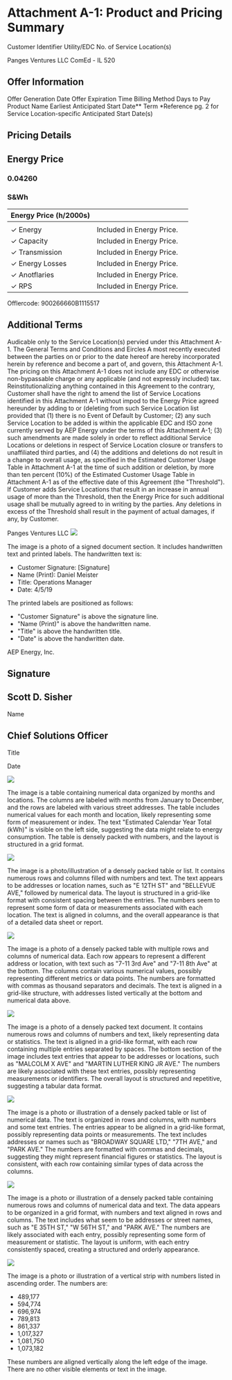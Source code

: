 # Attachment A-1: Product and Pricing Summary 

Customer Identifier
Utility/EDC
No. of Service Location(s)

Panges Ventures LLC
ComEd - IL
520

## Offer Information

Offer Generation Date
Offer Expiration Time
Billing Method
Days to Pay
Product Name
Earliest Anticipated Start Date**
Term
*Reference pg. 2 for Service Location-specific Anticipated Start Date(s)

## Pricing Details

## Energy Price

### 0.04260

### S\&Wh

| Energy Price (h/2000s) |  |  |
| :-- | :-- | :-- |
|  |  |  |
| $\checkmark$ Energy | Included in Energy Price. |  |
| $\checkmark$ Capacity | Included in Energy Price. |  |
| $\checkmark$ Transmission | Included in Energy Price. |  |
| $\checkmark$ Energy Losses | Included in Energy Price. |  |
| $\checkmark$ Anotflaries | Included in Energy Price. |  |
| $\checkmark$ RPS | Included in Energy Price. |  |

Offlercode: 900266660B1115517

## Additional Terms

Audicable only to the Service Location(s) pervied under this Attachment A-1.
The General Terms and Conditions and Eircles A most recently executed between the parties on or prior to the date hereof are hereby incorporated herein by reference and become a part of, and govern, this Attachment A-1. The pricing on this Attachment A-1 does not include any EDC or otherwise non-bypassable charge or any applicable (and not expressly included) tax.
Reinstitutionalizing anything contained in this Agreement to the contrary, Customer shall have the right to amend the list of Service Locations identified in this Attachment A-1 without impod to the Energy Price agreed hereunder by adding to or (deleting from such Service Location list provided that (1) there is no Event of Default by Customer; (2) any such Service Location to be added is within the applicable EDC and ISO zone currently served by AEP Energy under the terms of this Attachment A-1; (3) such amendments are made solely in order to reflect additional Service Locations or deletions in respect of Service Location closure or transfers to unaffiliated third parties, and (4) the additions and deletions do not result in a change to overall usage, as specified in the Estimated Customer Usage Table in Attachment A-1 at the time of such addition or deletion, by more than ten percent (10\%) of the Estimated Customer Usage Table in Attachment A-1 as of the effective date of this Agreement (the "Threshold"). If Customer adds Service Locations that result in an increase in annual usage of more than the Threshold, then the Energy Price for such additional usage shall be mutually agreed to in writing by the parties. Any deletions in excess of the Threshold shall result in the payment of actual damages, if any, by Customer.

Panges Ventures LLC
![](images/img-0.jpeg)

The image is a photo of a signed document section. It includes handwritten text and printed labels. The handwritten text is:

- Customer Signature: [Signature]
- Name (Print): Daniel Meister
- Title: Operations Manager
- Date: 4/5/19

The printed labels are positioned as follows:

- "Customer Signature" is above the signature line.
- "Name (Print)" is above the handwritten name.
- "Title" is above the handwritten title.
- "Date" is above the handwritten date.

AEP Energy, Inc.

## Signature

## Scott D. Sisher

Name

## Chief Solutions Officer

Title

Date

![](images/img-1.jpeg)

The image is a table containing numerical data organized by months and locations. The columns are labeled with months from January to December, and the rows are labeled with various street addresses. The table includes numerical values for each month and location, likely representing some form of measurement or index. The text "Estimated Calendar Year Total (kWh)" is visible on the left side, suggesting the data might relate to energy consumption. The table is densely packed with numbers, and the layout is structured in a grid format.

![](images/img-2.jpeg)

The image is a photo/illustration of a densely packed table or list. It contains numerous rows and columns filled with numbers and text. The text appears to be addresses or location names, such as "E 12TH ST" and "BELLEVUE AVE," followed by numerical data. The layout is structured in a grid-like format with consistent spacing between the entries. The numbers seem to represent some form of data or measurements associated with each location. The text is aligned in columns, and the overall appearance is that of a detailed data sheet or report.

![](images/img-3.jpeg)

The image is a photo of a densely packed table with multiple rows and columns of numerical data. Each row appears to represent a different address or location, with text such as "7-11 3rd Ave" and "7-11 8th Ave" at the bottom. The columns contain various numerical values, possibly representing different metrics or data points. The numbers are formatted with commas as thousand separators and decimals. The text is aligned in a grid-like structure, with addresses listed vertically at the bottom and numerical data above.

![](images/img-4.jpeg)

The image is a photo of a densely packed text document. It contains numerous rows and columns of numbers and text, likely representing data or statistics. The text is aligned in a grid-like format, with each row containing multiple entries separated by spaces. The bottom section of the image includes text entries that appear to be addresses or locations, such as "MALCOLM X AVE" and "MARTIN LUTHER KING JR AVE." The numbers are likely associated with these text entries, possibly representing measurements or identifiers. The overall layout is structured and repetitive, suggesting a tabular data format.

![](images/img-5.jpeg)

The image is a photo or illustration of a densely packed table or list of numerical data. The text is organized in rows and columns, with numbers and some text entries. The entries appear to be aligned in a grid-like format, possibly representing data points or measurements. The text includes addresses or names such as "BROADWAY SQUARE LTD," "7TH AVE," and "PARK AVE." The numbers are formatted with commas and decimals, suggesting they might represent financial figures or statistics. The layout is consistent, with each row containing similar types of data across the columns.

![](images/img-6.jpeg)

The image is a photo or illustration of a densely packed table containing numerous rows and columns of numerical data and text. The data appears to be organized in a grid format, with numbers and text aligned in rows and columns. The text includes what seem to be addresses or street names, such as "E 35TH ST," "W 56TH ST," and "PARK AVE." The numbers are likely associated with each entry, possibly representing some form of measurement or statistic. The layout is uniform, with each entry consistently spaced, creating a structured and orderly appearance.

![](images/img-7.jpeg)

The image is a photo or illustration of a vertical strip with numbers listed in ascending order. The numbers are:

- 489,177
- 594,774
- 696,974
- 789,813
- 861,337
- 1,017,327
- 1,081,750
- 1,073,182

These numbers are aligned vertically along the left edge of the image. There are no other visible elements or text in the image.
